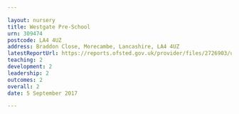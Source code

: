 ```yaml
---

layout: nursery
title: Westgate Pre-School
urn: 309474
postcode: LA4 4UZ
address: Braddon Close, Morecambe, Lancashire, LA4 4UZ
latestReportUrl: https://reports.ofsted.gov.uk/provider/files/2726903/urn/309474.pdf
teaching: 2
development: 2
leadership: 2
outcomes: 2
overall: 2
date: 5 September 2017

---
```

